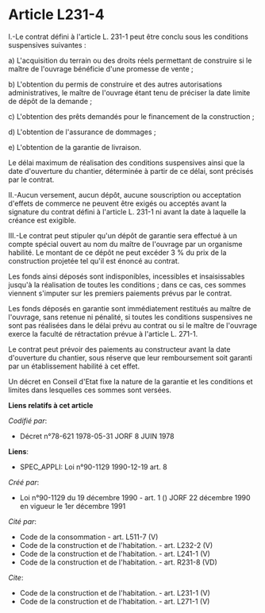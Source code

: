 # Article L231-4

I.-Le contrat défini à l'article L. 231-1 peut être conclu sous les conditions suspensives suivantes : 

a) L'acquisition du terrain ou des droits réels permettant de construire si le maître de l'ouvrage bénéficie d'une promesse
de vente ; 

b) L'obtention du permis de construire et des autres autorisations administratives, le maître de l'ouvrage étant tenu de
préciser la date limite de dépôt de la demande ; 

c) L'obtention des prêts demandés pour le financement de la construction ; 

d) L'obtention de l'assurance de dommages ; 

e) L'obtention de la garantie de livraison. 

Le délai maximum de réalisation des conditions suspensives ainsi que la date d'ouverture du chantier, déterminée à partir de
ce délai, sont précisés par le contrat. 

II.-Aucun versement, aucun dépôt, aucune souscription ou acceptation d'effets de commerce ne peuvent être exigés ou acceptés
avant la signature du contrat défini à l'article L. 231-1 ni avant la date à laquelle la créance est exigible. 

III.-Le contrat peut stipuler qu'un dépôt de garantie sera effectué à un compte spécial ouvert au nom du maître de l'ouvrage
par un organisme habilité. Le montant de ce dépôt ne peut excéder 3 % du prix de la construction projetée tel qu'il est
énoncé au contrat. 

Les fonds ainsi déposés sont indisponibles, incessibles et insaisissables jusqu'à la réalisation de toutes les conditions ;
dans ce cas, ces sommes viennent s'imputer sur les premiers paiements prévus par le contrat. 

Les fonds déposés en garantie sont immédiatement restitués au maître de l'ouvrage, sans retenue ni pénalité, si toutes les
conditions suspensives ne sont pas réalisées dans le délai prévu au contrat ou si le maître de l'ouvrage exerce la faculté de
rétractation prévue à l'article L. 271-1.

Le contrat peut prévoir des paiements au constructeur avant la date d'ouverture du chantier, sous réserve que leur
remboursement soit garanti par un établissement habilité à cet effet. 

Un décret en Conseil d'Etat fixe la nature de la garantie et les conditions et limites dans lesquelles ces sommes sont
versées.

**Liens relatifs à cet article**

_Codifié par_:

  - Décret n°78-621 1978-05-31 JORF 8 JUIN 1978

**Liens**:

  - SPEC_APPLI: Loi n°90-1129 1990-12-19 art. 8

_Créé par_:

  - Loi n°90-1129 du 19 décembre 1990 - art. 1 () JORF 22 décembre 1990 en vigueur le 1er décembre 1991

_Cité par_:

  - Code de la consommation - art. L511-7 (V)
  - Code de la construction et de l'habitation. - art. L232-2 (V)
  - Code de la construction et de l'habitation. - art. L241-1 (V)
  - Code de la construction et de l'habitation. - art. R231-8 (VD)

_Cite_:

  - Code de la construction et de l'habitation. - art. L231-1 (V)
  - Code de la construction et de l'habitation. - art. L271-1 (V)
